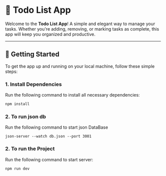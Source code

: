 # 🎉 **Todo List App**

Welcome to the **Todo List App**! A simple and elegant way to manage your tasks. Whether you're adding, removing, or marking tasks as complete, this app will keep you organized and productive.

---

## 🚀 **Getting Started**

To get the app up and running on your local machine, follow these simple steps:

### 1. Install Dependencies

Run the following command to install all necessary dependencies:

```bash
npm install
```

### 2. To run json db

Run the following command to start json DataBase
```
json-server --watch db.json --port 3001
```

### 2. To run the Project

Run the following command to start server:

```bash
npm run dev
```